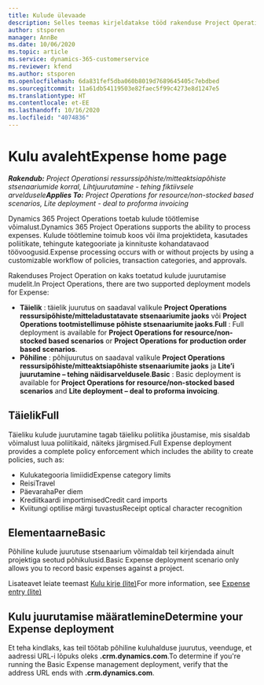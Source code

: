 ```yaml
---
title: Kulude ülevaade
description: Selles teemas kirjeldatakse tööd rakenduse Project Operations kulufunktsioone.
author: stsporen
manager: AnnBe
ms.date: 10/06/2020
ms.topic: article
ms.service: dynamics-365-customerservice
ms.reviewer: kfend
ms.author: stsporen
ms.openlocfilehash: 6da831fef5dba060b8019d7689645405c7ebdbed
ms.sourcegitcommit: 11a61db54119503e82faec5f99c4273e8d1247e5
ms.translationtype: HT
ms.contentlocale: et-EE
ms.lasthandoff: 10/16/2020
ms.locfileid: "4074836"
---
```

# <a name="expense-home-page"></a><span data-ttu-id="4fe51-103">Kulu avaleht</span><span class="sxs-lookup"><span data-stu-id="4fe51-103">Expense home page</span></span>

<span data-ttu-id="4fe51-104">_**Rakendub:** Project Operationsi ressurssipõhiste/mitteaktsiapõhiste stsenaariumide korral,  Lihtjuurutamine - tehing fiktiivsele arveldusele_</span><span class="sxs-lookup"><span data-stu-id="4fe51-104">_**Applies To:** Project Operations for resource/non-stocked based scenarios, Lite deployment - deal to proforma invoicing_</span></span>


<span data-ttu-id="4fe51-105">Dynamics 365 Project Operations toetab kulude töötlemise võimalust.</span><span class="sxs-lookup"><span data-stu-id="4fe51-105">Dynamics 365 Project Operations supports the ability to process expenses.</span></span> <span data-ttu-id="4fe51-106">Kulude töötlemine toimub koos või ilma projektideta, kasutades poliitikate, tehingute kategooriate ja kinnituste kohandatavaod töövoogusid.</span><span class="sxs-lookup"><span data-stu-id="4fe51-106">Expense processing occurs with or without projects by using a customizable workflow of policies, transaction categories, and approvals.</span></span>

<span data-ttu-id="4fe51-107">Rakenduses Project Operation on kaks toetatud kulude juurutamise mudelit.</span><span class="sxs-lookup"><span data-stu-id="4fe51-107">In Project Operations, there are two supported deployment models for Expense:</span></span> 

- <span data-ttu-id="4fe51-108">**Täielik** : täielik juurutus on saadaval valikule **Project Operations ressursipõhiste/mitteladustatavate stsenaariumite jaoks** või **Project Operations tootmistellimuse põhiste stsenaariumite jaoks**.</span><span class="sxs-lookup"><span data-stu-id="4fe51-108">**Full** : Full deployment is available for **Project Operations for resource/non-stocked based scenarios** or **Project Operations for production order based scenarios**.</span></span>
- <span data-ttu-id="4fe51-109">**Põhiline** : põhijuurutus on saadaval valikule **Project Operations ressursipõhiste/mitteaktsiapõhiste stsenaariumite jaoks** ja **Lite’i juurutamine – tehing näidisarveldusele**.</span><span class="sxs-lookup"><span data-stu-id="4fe51-109">**Basic** : Basic deployment is available for **Project Operations for resource/non-stocked based scenarios** and **Lite deployment – deal to proforma invoicing**.</span></span>

## <a name="full"></a><span data-ttu-id="4fe51-110">Täielik</span><span class="sxs-lookup"><span data-stu-id="4fe51-110">Full</span></span> 
<span data-ttu-id="4fe51-111">Täieliku kulude juurutamine tagab täieliku poliitika jõustamise, mis sisaldab võimalust luua poliitikaid, näiteks järgmised.</span><span class="sxs-lookup"><span data-stu-id="4fe51-111">Full Expense deployment provides a complete policy enforcement which includes the ability to create policies, such as:</span></span>

  - <span data-ttu-id="4fe51-112">Kulukategooria limiidid</span><span class="sxs-lookup"><span data-stu-id="4fe51-112">Expense category limits</span></span>
  - <span data-ttu-id="4fe51-113">Reisi</span><span class="sxs-lookup"><span data-stu-id="4fe51-113">Travel</span></span>
  - <span data-ttu-id="4fe51-114">Päevaraha</span><span class="sxs-lookup"><span data-stu-id="4fe51-114">Per diem</span></span>
  - <span data-ttu-id="4fe51-115">Krediitkaardi importimised</span><span class="sxs-lookup"><span data-stu-id="4fe51-115">Credit card imports</span></span>
  - <span data-ttu-id="4fe51-116">Kviitungi optilise märgi tuvastus</span><span class="sxs-lookup"><span data-stu-id="4fe51-116">Receipt optical character recognition</span></span>

## <a name="basic"></a><span data-ttu-id="4fe51-117">Elementaarne</span><span class="sxs-lookup"><span data-stu-id="4fe51-117">Basic</span></span> 
<span data-ttu-id="4fe51-118">Põhiline kulude juurutuse stsenaarium võimaldab teil kirjendada ainult projektiga seotud põhikulusid.</span><span class="sxs-lookup"><span data-stu-id="4fe51-118">Basic Expense deployment scenario only allows you to record basic expenses against a project.</span></span> 

<span data-ttu-id="4fe51-119">Lisateavet leiate teemast [Kulu kirje (lite)](basic-expense.md)</span><span class="sxs-lookup"><span data-stu-id="4fe51-119">For more information, see [Expense entry (lite)](basic-expense.md)</span></span>

## <a name="determine-your-expense-deployment"></a><span data-ttu-id="4fe51-120">Kulu juurutamise määratlemine</span><span class="sxs-lookup"><span data-stu-id="4fe51-120">Determine your Expense deployment</span></span>
<span data-ttu-id="4fe51-121">Et teha kindlaks, kas teil töötab põhiline kuluhalduse juurutus, veenduge, et aadressi URL-i lõpuks oleks **.crm.dynamics.com**.</span><span class="sxs-lookup"><span data-stu-id="4fe51-121">To determine if you're running the Basic Expense management deployment, verify that the address URL ends with **.crm.dynamics.com**.</span></span> 
